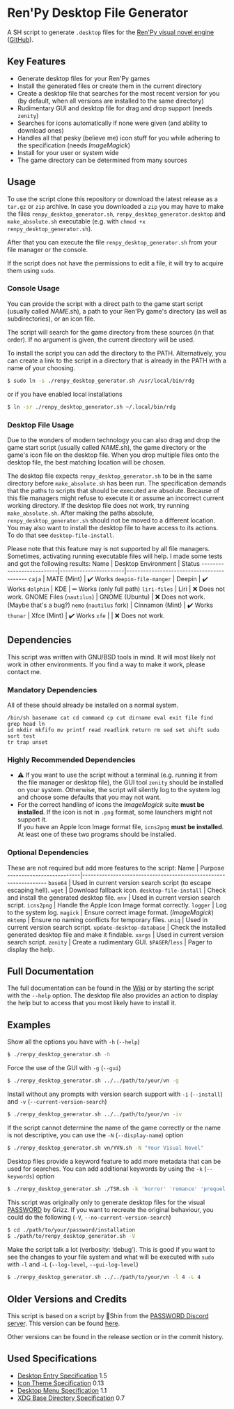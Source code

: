 # Ren'Py Desktop File Generator
A SH script to generate `.desktop` files for the
[Ren'Py visual novel engine](https://www.renpy.org/)
([GitHub](https://github.com/renpy/renpy)).

## Key Features
* Generate desktop files for your Ren'Py games
* Install the generated files or create them in the current directory
* Create a desktop file that searches for the most recent version for you
  (by default, when all versions are installed to the same directory)
* Rudimentary GUI and desktop file for drag and drop support (needs `zenity`)
* Searches for icons automatically if none were given (and ability to download
  ones)
* Handles all that pesky (believe me) icon stuff for you while adhering to the
  specification (needs *ImageMagick*)
* Install for your user or system wide
* The game directory can be determined from many sources

## Usage
To use the script clone this repository or download the latest release as a
`tar.gz` or `zip` archive. In case you downloaded a `zip` you may have to make
the files `renpy_desktop_generator.sh`, `renpy_desktop_generator.desktop` and
`make_absolute.sh` executable (e.g. with
`chmod +x renpy_desktop_generator.sh`).

After that you can execute the file `renpy_desktop_generator.sh` from your file
manager or the console.

If the script does not have the permissions to edit a file, it will try to
acquire them using `sudo`.

### Console Usage
You can provide the script with a direct path to the game start script (usually
called *NAME*.sh), a path to your Ren'Py game's directory (as well as
subdirectories), or an icon file.

The script will search for the game directory from these sources (in that
order). If no argument is given, the current directory will be used.

To install the script you can add the directory to the PATH. Alternatively, you
can create a link to the script in a directory that is already in the PATH with
a name of your choosing.
```sh
$ sudo ln -s ./renpy_desktop_generator.sh /usr/local/bin/rdg
```
or if you have enabled local installations
```sh
$ ln -sr ./renpy_desktop_generator.sh ~/.local/bin/rdg
```

### Desktop File Usage
Due to the wonders of modern technology you can also drag and drop the game
start script (usually called *NAME*.sh), the game directory or the game's icon
file on the desktop file. When you drop multiple files onto the desktop file,
the best matching location will be chosen.

The desktop file expects `renpy_desktop_generator.sh` to be in the same
directory before `make_absolute.sh` has been run.
The specification demands that the paths to scripts that should be executed are
absolute. Because of this file managers might refuse to execute it or assume
an incorrect current working directory.
If the desktop file does not work, try running `make_absolute.sh`. After making
the paths absolute, `renpy_desktop_generator.sh` should not be moved to a
different location.
You may also want to install the desktop file to have access to its actions.
To do that see `desktop-file-install`.

Please note that this feature may is not supported by all file managers.
Sometimes, activating running executable files will help. I made some tests
and got the following results:
Name                      | Desktop Environment   | Status
--------------------------|-----------------------|------------------------------------------
`caja`                    | MATE (Mint)           | :heavy_check_mark: Works
`deepin-file-manger`      | Deepin                | :heavy_check_mark: Works
`dolphin`                 | KDE                   | :heavy_minus_sign: Works (only full path)
`liri-files`              | Liri                  | :x: Does not work.
 GNOME Files (`nautilus`) | GNOME (Ubuntu)        | :x: Does not work. (Maybe that's a bug?)
`nemo` (`nautilus` fork)  | Cinnamon (Mint)       | :heavy_check_mark: Works
`thunar`                  | Xfce (Mint)           | :heavy_check_mark: Works
`xfe`                     |                       | :x: Does not work.

## Dependencies
This script was written with GNU/BSD tools in mind. It will most likely not
work in other environments. If you find a way to make it work, please contact
me.

### Mandatory Dependencies
All of these should already be installed on a normal system.
```
/bin/sh basename cat cd command cp cut dirname eval exit file find grep head ln
id mkdir mkfifo mv printf read readlink return rm sed set shift sudo sort test
tr trap unset
```

### Highly Recommended Dependencies
* :warning: If you want to use the script without a terminal (e.g. running
  it from the file manager or desktop file), the GUI tool `zenity` should be
  installed on your system. Otherwise, the script will silently log to the
  system log and choose some defaults that you may not want.
* For the correct handling of icons the *ImageMagick* suite **must be
  installed**. If the icon is not in `.png` format, some launchers might not
  support it.<br>
  If you have an Apple Icon Image format file, `icns2png` **must be
  installed**.<br>
  At least one of these two programs should be installed.

### Optional Dependencies
These are not required but add more features to the script:
Name                      | Purpose
--------------------------|-----------------------------------------------------------------
`base64`                  | Used in current version search script (to escape escaping hell).
`wget`                    | Download fallback icon.
`desktop-file-install`    | Check and install the generated desktop file.
`env`                     | Used in current version search script.
`icns2png`                | Handle the Apple Icon Image format correctly.
`logger`                  | Log to the system log.
`magick`                  | Ensure correct image format. (*ImageMagick*)
`mktemp`                  | Ensure no naming conflicts for temporary files.
`uniq`                    | Used in current version search script.
`update-desktop-database` | Check the installed generated desktop file and make it findable.
`xargs`                   | Used in current version search script.
`zenity`                  | Create a rudimentary GUI.
`$PAGER`/`less`           | Pager to display the help.

## Full Documentation
The full documentation can be found in the
[Wiki](https://github.com/Noxgrim/renpydeskgen/wiki) or by starting the script
with the `--help` option. The desktop file also provides an action to display
the help but to access that you most likely have to install it.

## Examples
Show all the options you have  with `-h` (`--help`)
```sh
$ ./renpy_desktop_generator.sh -h
```

Force the use of the GUI with `-g` (`--gui`)
```sh
$ ./renpy_desktop_generator.sh ../../path/to/your/vn -g
```

Install without any prompts with version search support with `-i` (`--install`)
and `-v` (`--current-version-search`)
```sh
$ ./renpy_desktop_generator.sh ../../path/to/your/vn -iv
```

If the script cannot determine the name of the game correctly or the name is
not descriptive, you can use the `-N` (`--display-name`) option
```sh
$ ./renpy_desktop_generator.sh vn/YVN.sh -N "Your Visual Novel"
```

Desktop files provide a keyword feature to add more metadata that can be used
for searches. You can add additional keywords by using the `-k` (`--keywords`)
option
```sh
$ ./renpy_desktop_generator.sh ./TSR.sh -k 'horror' 'romance' 'prequel'
```

This script was originally only to generate desktop files for the visual
[PASSWORD](https://passwordvn.itch.io/password) by Grizz. If you want to
recreate the original behaviour, you could do the following (`-V`,
`--no-current-version-search`)
```sh
$ cd ./path/to/your/password/installation
$ ./path/to/renpy_desktop_generator.sh -V
```

Make the script talk a lot (verbosity: ‘debug’). This is good if you want to
see the changes to your file system and what will be executed with `sudo` with
`-l` and `-L` (`--log-level`, `--gui-log-level`)
```sh
$ ./renpy_desktop_generator.sh ../../path/to/your/vn -l 4 -L 4
```

## Older Versions and Credits
This script is based on a script by 🐲Shin from the
[PASSWORD Discord server](https://discord.gg/CSuEPWt). This version can be
found [here](https://discordapp.com/channels/569701885032792064/569755878043942913/735801398242836500).

Other versions can be found in the release section or in the commit history.

## Used Specifications
* [Desktop Entry Specification](https://specifications.freedesktop.org/desktop-entry-spec/desktop-entry-spec-latest.html) 1.5
* [Icon Theme Specification](https://specifications.freedesktop.org/icon-theme-spec/icon-theme-spec-latest.html) 0.13
* [Desktop Menu Specification](https://specifications.freedesktop.org/menu-spec/menu-spec-latest.html) 1.1
* [XDG Base Directory Specification](https://specifications.freedesktop.org/basedir-spec/basedir-spec-latest.html) 0.7
